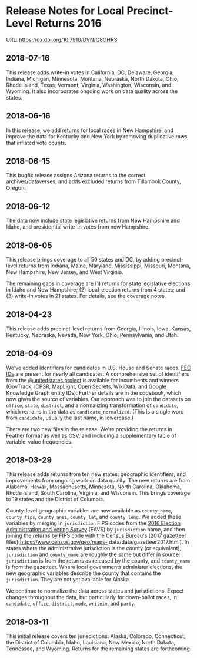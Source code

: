 # Release Notes for Local Precinct-Level Returns 2016

URL: https://dx.doi.org/10.7910/DVN/Q8OHRS


## 2018-07-16

This release adds write-in votes in California, DC, Delaware, Georgia, Indiana,
Michigan, Minnesota, Montana, Nebraska, North Dakota, Ohio, Rhode Island,
Texas, Vermont, Virginia, Washington, Wisconsin, and Wyoming. It also
incorporates ongoing work on data quality across the states.


## 2018-06-16

In this release, we add returns for local races in New Hampshire, and improve
the data for Kentucky and New York by removing duplicative rows that inflated
vote counts.


## 2018-06-15

This bugfix release assigns Arizona returns to the correct archives/dataverses,
and adds excluded returns from Tillamook County, Oregon.


## 2018-06-12

The data now include state legislative returns from New Hampshire and Idaho,
and presidential write-in votes from new Hampshire.


## 2018-06-05

This release brings coverage to all 50 states and DC, by adding precinct-level
returns from Indiana, Maine, Maryland, Mississippi, Missouri, Montana, New
Hampshire, New Jersey, and West Virginia.

The remaining gaps in coverage are
(1) returns for state legislative elections in Idaho and New Hampshire; (2)
local-election returns from 4 states; and (3) write-in votes in 21 states. For
details, see the coverage notes.


## 2018-04-23

This release adds precinct-level returns from Georgia, Illinois, Iowa, Kansas,
Kentucky, Nebraska, Nevada, New York, Ohio, Pennsylvania, and Utah.


## 2018-04-09

We've added identifiers for candidates in U.S. House and Senate races. [FEC
IDs](https://www.fec.gov/data) are present for nearly all candidates. A
comprehensive set of identifiers from the [@unitedstates
project](https://github.com/unitedstates/congress-legislators) is available for
incumbents and winners (GovTrack, ICPSR, MapLight, Open Secrets, WikiData, and
Google Knowledge Graph entity IDs). Further details are in the codebook, which
now gives the source of variables. Our approach was to join the datasets on
`office`, `state`, `district`, and a normalizing transformation of `candidate`,
which remains in the data as `candidate_normalized`. (This is a single word
from `candidate`, usually the last name, in lowercase.)

There are two new
files in the release. We're providing the returns in [Feather
format](https://github.com/wesm/feather) as well as CSV, and including a
supplementary table of variable-value frequencies.


## 2018-03-29

This release adds returns from ten new states; geographic identifiers; and
improvements from ongoing work on data quality. The new returns are from
Alabama, Hawaii, Massachusetts, Minnesota, North Carolina, Oklahoma, Rhode
Island, South Carolina, Virginia, and Wisconsin. This brings coverage to 19
states and the District of Columbia.

County-level geographic variables are now
available as `county_name`, `county_fips`, `county_ansi`, `county_lat`, and
`county_long`. We added these variables by merging in `jurisdiction` FIPS codes
from the [2016 Election Administration and Voting
Survey](https://www.eac.gov/research-and-data/datasets-codebooks-and-surveys)
(EAVS) by `jurisdiction` name, and then joining the returns by FIPS code with
the Census Bureau's [2017 gazetteer files](https://www.census.gov/geo/maps-
data/data/gazetteer2017.html). In states where the administrative jurisdiction
is the county (or equivalent), `jurisdiction` and `county_name` are roughly the
same but differ in source: `jurisdiction` is from the returns as released by
the county, and `county_name` is from the gazetteer. Where local governments
administer elections, the new geographic variables describe the county that
contains the `jurisdiction`. They are not yet available for Alaska.

We
continue to normalize the data across states and jurisdictions. Expect changes
throughout the data, but particularly for down-ballot races, in `candidate`,
`office`, `district`, `mode`, `writein`, and `party`.


## 2018-03-11

This initial release covers ten jurisdictions: Alaska, Colorado, Connecticut,
the District of Columbia, Idaho, Louisiana, New Mexico, North Dakota,
Tennessee, and Wyoming. Returns for the remaining states are forthcoming.


